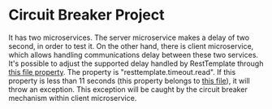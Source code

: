# Circuit Breaker Project

It has two microservices.
The server microservice makes a delay of two second, in order to test it.
On the other hand, there is client microservice, which allows handling communications delay between these two services.
It's possible to adjust the supported delay handled by RestTemplate through [this file property](https://github.com/luisorellana777/circuit-breaker-project/blob/master/client/src/main/resources/application.yml).
The property is "resttemplate.timeout.read". If this property is less than 11 seconds (this property belongs to [this file](https://github.com/luisorellana777/circuit-breaker-project/blob/master/server/src/main/resources/application.yml)), it will throw an exception.
This exception will be caught by the circuit breaker mechanism within client microservice.
